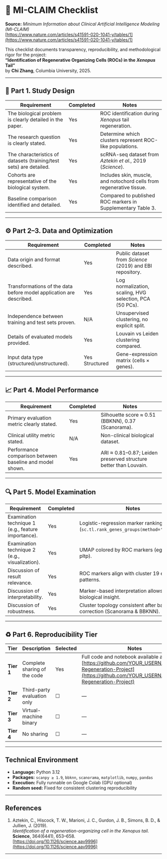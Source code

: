 # 🧾 MI-CLAIM Checklist  
**Source:** *Minimum Information about Clinical Artificial Intelligence Modeling (MI-CLAIM)*  
[https://www.nature.com/articles/s41591-020-1041-y/tables/1](https://www.nature.com/articles/s41591-020-1041-y/tables/1)

This checklist documents transparency, reproducibility, and methodological rigor for the project:  
**“Identification of Regenerative Organizing Cells (ROCs) in the *Xenopus* Tail”**  
by **Chi Zhang**, Columbia University, 2025.

---

## 🧩 Part 1. Study Design

| Requirement | Completed | Notes |
|--------------|------------|-------|
| The biological problem is clearly detailed in the paper. | Yes | ROC identification during *Xenopus* tail regeneration. |
| The research question is clearly stated. | Yes | Determine which clusters represent ROC-like populations. |
| The characteristics of datasets (training/test sets) are detailed. | Yes | scRNA-seq dataset from *Aztekin et al.*, 2019 (*Science*). |
| Cohorts are representative of the biological system. | Yes | Includes skin, muscle, and notochord cells from regenerative tissue. |
| Baseline comparison identified and detailed. | Yes | Compared to published ROC markers in Supplementary Table 3. |

---

## ⚙️ Part 2–3. Data and Optimization

| Requirement | Completed | Notes |
|--------------|------------|-------|
| Data origin and format described. | Yes | Public dataset from *Science* (2019) and EBI repository. |
| Transformations of the data before model application are described. | Yes | Log normalization, scaling, HVG selection, PCA (50 PCs). |
| Independence between training and test sets proven. | N/A | Unsupervised clustering, no explicit split. |
| Details of evaluated models provided. | Yes | Louvain vs Leiden clustering compared. |
| Input data type (structured/unstructured). | Yes Structured | Gene-expression matrix (cells × genes). |

---

## 📈 Part 4. Model Performance

| Requirement | Completed | Notes |
|--------------|------------|-------|
| Primary evaluation metric clearly stated. | Yes | Silhouette score ≈ 0.51 (BBKNN), 0.37 (Scanorama). |
| Clinical utility metric stated. | N/A | Non-clinical biological dataset. |
| Performance comparison between baseline and model shown. | Yes | ARI ≈ 0.81–0.87; Leiden preserved structure better than Louvain. |

---

## 🔍 Part 5. Model Examination

| Requirement | Completed | Notes |
|--------------|------------|-------|
| Examination technique 1 (e.g., feature importance). | Yes | Logistic-regression marker ranking (`sc.tl.rank_genes_groups(method='logreg')`). |
| Examination technique 2 (e.g., visualization). | Yes | UMAP colored by ROC markers (egfl6, nid2, pltp). |
| Discussion of result relevance. | Yes | ROC markers align with cluster 19 expression patterns. |
| Discussion of interpretability. | Yes | Marker-based interpretation allows clear biological insight. |
| Discussion of robustness. | Yes | Cluster topology consistent after batch correction (Scanorama & BBKNN). |

---

## ♻️ Part 6. Reproducibility Tier

| Tier | Description | Selected | Notes |
|------|--------------|-----------|-------|
| **Tier 1** | Complete sharing of the code | Yes | Full code and notebook available at [https://github.com/YOUR_USERNAME/Frog-Regeneration-Project](https://github.com/YOUR_USERNAME/Frog-Regeneration-Project) |
| **Tier 2** | Third-party evaluation only | ☐ | — |
| **Tier 3** | Virtual-machine binary | ☐ | — |
| **Tier 4** | No sharing | ☐ | — |

---

## Technical Environment

- **Language:** Python 3.12  
- **Packages:** `scanpy ≥ 1.9`, `bbknn`, `scanorama`, `matplotlib`, `numpy`, `pandas`  
- **Execution:** Fully runnable on Google Colab (GPU optional)  
- **Random seed:** Fixed for consistent clustering reproducibility  

---

##  References
1. Aztekin, C., Hiscock, T. W., Marioni, J. C., Gurdon, J. B., Simons, B. D., & Jullien, J. (2019).  
   *Identification of a regeneration-organizing cell in the Xenopus tail.* **Science**, 364(6441), 653–658.  
   [https://doi.org/10.1126/science.aav9996](https://doi.org/10.1126/science.aav9996)

---
